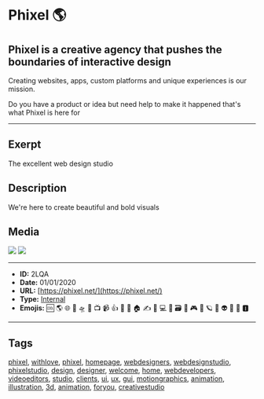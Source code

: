 # Phixel 🌎
## Phixel is a creative agency that pushes the boundaries of interactive design 
Creating websites, apps, custom platforms and unique experiences is our mission.

Do you have a product or idea but need help to make it happened that's what Phixel is here for


------------
## Exerpt
The excellent web design studio
## Description
We're here to create beautiful and bold visuals
## Media
<img src="media/82719c98/phixel-reel-1.mp4">
<img src="media/a5a04954/television-deep-in-the-clouds.mp4">

------------
- **ID:** 2LQA
- **Date:** 01/01/2020
- **URL:** [https://phixel.net/](https://phixel.net/)
- **Type:** [Internal](#internal)
- **Emojis:** 🆒 🌎 🌐 🎨 🛸 📼 📺 📹 👍 🔗 📝 🏠 ✍️ 👨 💻 👑 🗃 👾 🎮 📲 🪐 🌟 👽 🚀 🌌 🅸

------------
## Tags
[phixel](#phixel), [withlove](#withlove), [phixel](#phixel), [homepage](#homepage), [webdesigners](#webdesigners), [webdesignstudio](#webdesignstudio), [phixelstudio](#phixelstudio), [design](#design), [designer](#designer), [welcome](#welcome), [home](#home), [webdevelopers](#webdevelopers), [videoeditors](#videoeditors), [studio](#studio), [clients](#clients), [ui](#ui), [ux](#ux), [gui](#gui), [motiongraphics](#motiongraphics), [animation](#animation), [illustration](#illustration), [3d](#3d), [animation](#animation), [foryou](#foryou), [creativestudio](#creativestudio)
